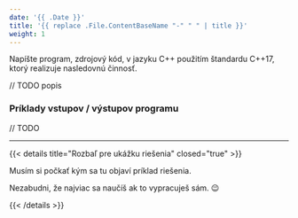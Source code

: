 ```yaml
---
date: '{{ .Date }}'
title: '{{ replace .File.ContentBaseName "-" " " | title }}'
weight: 1
---
```


Napíšte program, zdrojový kód, v jazyku C++ použitím štandardu C++17, ktorý realizuje nasledovnú činnosť.

// TODO popis

### Príklady vstupov / výstupov programu

// TODO

---

{{< details title="Rozbaľ pre ukážku riešenia" closed="true" >}}

Musím si počkať kým sa tu objaví príklad riešenia.

Nezabudni, že najviac sa naučíš ak to vypracuješ sám. 😉

{{< /details >}}
